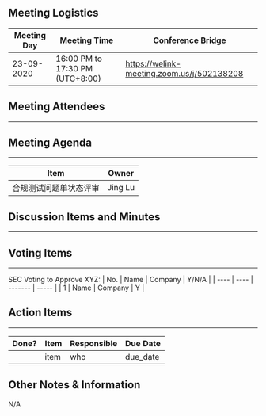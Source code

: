 ## Meeting Logistics

| Meeting Day | Meeting Time                    | Conference Bridge                          |
| ----------- | ------------------------------- | ------------------------------------------ |
| 23-09-2020  | 16:00 PM to 17:30 PM (UTC+8:00) | https://welink-meeting.zoom.us/j/502138208 |

## Meeting Attendees
** **




## Meeting Agenda

** **
| Item                               | Owner  |
| ---------------------------------- | ------ |
| 合规测试问题单状态评审             | Jing Lu |


## Discussion Items and Minutes

** **


## Voting Items

** **
SEC Voting to Approve XYZ:
| No.  | Name | Company | Y/N/A |
| ---- | ---- | ------- | ----- |
| 1    | Name | Company | Y     |

## Action Items
** **
| Done? | Item | Responsible | Due Date |
| ----- | ---- | ----------- | -------- |
|       | item | who         | due_date |

## Other Notes & Information
N/A